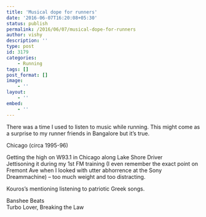 ```yaml
---
title: 'Musical dope for runners'
date: '2016-06-07T16:20:08+05:30'
status: publish
permalink: /2016/06/07/musical-dope-for-runners
author: vishy
description: ''
type: post
id: 3179
categories: 
    - Running
tags: []
post_format: []
image:
    - ''
layout:
    - ''
embed:
    - ''
---
```

There was a time I used to listen to music while running. This might come as a surprise to my runner friends in Bangalore but it’s true.

Chicago (circa 1995-96)

Getting the high on W93.1 in Chicago along Lake Shore Driver  
Jettisoning it during my 1st FM training (I even remember the exact point on Fremont Ave when I looked with utter abhorrence at the Sony Dreammachine) – too much weight and too distracting.

Kouros’s mentioning listening to patriotic Greek songs.

Banshee Beats  
Turbo Lover, Breaking the Law